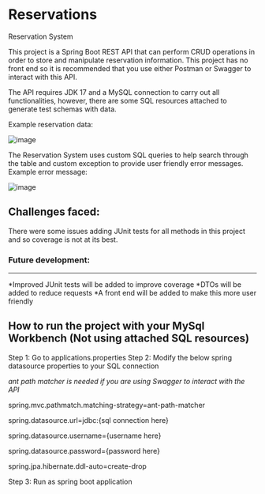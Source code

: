 # Reservations
Reservation System

This project is a Spring Boot REST API that can perform CRUD operations in order to store and manipulate reservation information. This project has no front end so it is recommended that you use either Postman or Swagger to interact with this API. 

The API requires JDK 17 and a MySQL connection to carry out all functionalities, however, there are some SQL resources attached to generate test schemas with data.


Example reservation data:

![image](https://user-images.githubusercontent.com/88378835/187108608-23013c2e-a9b5-4e40-8937-993a53414161.png)

The Reservation System uses custom SQL queries to help search through the table and custom exception to provide user friendly error messages.
Example error message:

![image](https://user-images.githubusercontent.com/88378835/187109377-49890a68-49b8-428e-ab9b-4bfbd144ac03.png)

## Challenges faced:
There were some issues adding JUnit tests for all methods in this project and so coverage is not at its best.

### Future development:
***
*Improved JUnit tests will be added to improve coverage
*DTOs will be added to reduce requests
*A front end will be added to make this more user friendly


## How to run the project with your MySql Workbench (Not using attached SQL resources)
Step 1: Go to applications.properties
Step 2: Modify the below spring datasource properties to your SQL connection

*ant path matcher is needed if you are using Swagger to interact with the API*

spring.mvc.pathmatch.matching-strategy=ant-path-matcher

spring.datasource.url=jdbc:{sql connection here}

spring.datasource.username={username here}

spring.datasource.password={password here}

spring.jpa.hibernate.ddl-auto=create-drop

Step 3: Run as spring boot application

